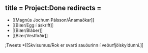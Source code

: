 title = Project:Done
redirects =
---

* [[Magnús Jochum Pálsson/Ánamaðkar]]
* [[Blær/Egg í áskrift]]
* [[Blær/Bláber]]
* [[Blær/Vestfirðir]]

;Tweets
*[[Skvisumus/Rok er svarti sauðurinn í veðurfjölskyldunni.]]
